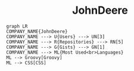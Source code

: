 <h1 align="center">JohnDeere</h1>

```mermaid
graph LR
COMPANY_NAME{JohnDeere}
COMPANY_NAME ---> U{Users} ---> UN[3]
COMPANY_NAME ---> R{Repositories} ---> RN[5]
COMPANY_NAME ---> G{Gists} ---> GN[1]
COMPANY_NAME ---> ML{Most Used<br>Languages}
ML --> Groovy[Groovy]
ML --> CSS[CSS]
```
